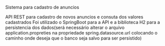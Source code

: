 Sistema para cadastro de anuncios

API REST para cadastro de novos anuncios e consuta dos valores cadastrados
Foi utilizado o SpringBoot para a API e a biblioteca H2 para a persistencia dos dados(será necessário alterar o arquivo application.propreties na propriedade spring.datasource.url colocando o caminho onde deseja que o banco seja salvo para ser persistido)
